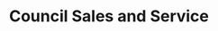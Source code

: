 ---
title: "Council Sales and Service"
url: /smithfield/council-sales-and-service/
shop: Platzpflege
---